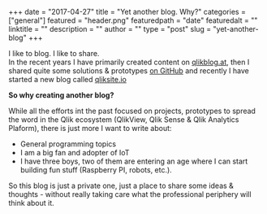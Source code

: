 +++
date = "2017-04-27"
title = "Yet another blog. Why?"
categories = ["general"]
featured = "header.png"
featuredpath = "date"
featuredalt = ""
linktitle = ""
description = ""
author = ""
type = "post"
slug = "yet-another-blog"
+++


I like to blog. I like to share.   
In the recent years I have primarily created content on [qlikblog.at](http://www.qlikblog.at), then I shared quite some solutions & prototypes [on GitHub](https://github.com/stefanwalther) and recently I have started a new blog called [qliksite.io](http://qliksite.io)

**So why creating another blog?**

While all the efforts int the past focused on projects, prototypes to spread the word in the Qlik ecosystem (QlikView, Qlik Sense & Qlik Analytics Plaform), there is just more I want to write about:

- General programming topics
- I am a big fan and adopter of IoT
- I have three boys, two of them are entering an age where I can start building fun stuff (Raspberry PI, robots, etc.).

So this blog is just a private one, just a place to share some ideas & thoughts - without really taking care what the professional periphery will think about it.


